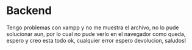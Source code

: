 # Backend
 Tengo problemas con xampp y no me muestra el archivo, no lo pude solucionar aun, por lo cual no pude verlo en el navegador como queda, espero y creo esta todo ok, cualquier error espero devolucion, saludos! 
